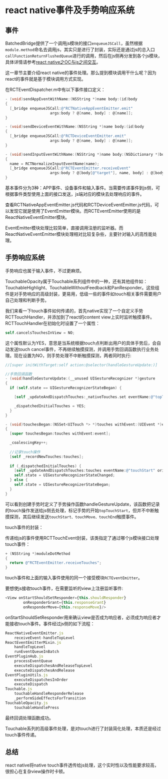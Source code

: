 
# react native事件及手势响应系统

## 事件

BatchedBridge提供了一个调用js模块的接口`enqueueJSCall`，虽然根据`module.method`命名去调用js，其实只是进行了封装，实际还是通过js的总入口`callFunctionReturnFlushedQueue`进行的调用，然后在js侧再分发到各个js模块，具体详情请参考[react native之OC与js之间交互](https://github.com/xuwening/blog/blob/master/mdFile/react%20native%E4%B9%8BOC%E4%B8%8Ejs%E4%BA%A4%E4%BA%92.md)。

这一章节主要介绍react native的事件处理。那么提到模块调用干什么呢？因为react的事件就是基于模块调用方式实现。

在RCTEventDispatcher.m中有以下事件接口定义：

```objective-c
- (void)sendAppEventWithName:(NSString *)name body:(id)body
{
  [_bridge enqueueJSCall:@"RCTNativeAppEventEmitter.emit"
                    args:body ? @[name, body] : @[name]];
}

- (void)sendDeviceEventWithName:(NSString *)name body:(id)body
{
  [_bridge enqueueJSCall:@"RCTDeviceEventEmitter.emit"
                    args:body ? @[name, body] : @[name]];
}

- (void)sendInputEventWithName:(NSString *)name body:(NSDictionary *)body
{
  name = RCTNormalizeInputEventName(name);
  [_bridge enqueueJSCall:@"RCTEventEmitter.receiveEvent"
                    args:body ? @[body[@"target"], name, body] : @[body[@"target"], name]];
}
```

基本事件分为3种：APP事件、设备事件和输入事件。当需要传递事件到js侧，可根据事件类型使用上面的接口发送，js端对应的模块去处理响应的事件。

查看RCTNativeAppEventEmitter.js代码和RCTDeviceEventEmitter.js代码，可以发现它就是使用了EventEmitter模块。而RCTEventEmitter使用的是ReactNativeEventEmitter模块。

EventEmitter模块处理比较简单，直接调用注册的监听器。而ReactNativeEventEmitter模块处理相对比较复杂些，主要针对输入的高性能处理。

## 手势响应系统

手势响应也属于输入事件，不过更麻烦。

TouchableOpacity属于Touchable系列组件中的一种，还有其他组件如：TouchableHighlight、TouchableWithoutFeedback和PanResponder。这些组件是对手势响应的高级封装，更易用，低级一些的事件如touch相关事件需要用户自己处理和判断手势。

我们来看一下touch事件如何传递的，首先native实现了一个自定义手势RCTTouchHandler，并添加到了react的content view上实时监听触摸事件。RCTTouchHandler在初始化时设置了一个属性：

```objective-c
self.cancelsTouchesInView = NO;
```

这个属性默认为YES，意思是当系统根据touch点判断出用户的具体手势后，会自动发送touch cancel事件，不再继续触摸探测，并调用手势回调函数执行业务处理。现在设置为NO，则手势处理不中断触摸探测，两者同时执行:

```objective-c
//[super initWithTarget:self action:@selector(handleGestureUpdate:)]

//手势回调函数
- (void)handleGestureUpdate:(__unused UIGestureRecognizer *)gesture
{
  if (self.state == UIGestureRecognizerStateBegan) {

    [self _updateAndDispatchTouches:_nativeTouches.set eventName:@"topTouchStart" originatingTime:0];

    _dispatchedInitialTouches = YES;
  }
}

- (void)touchesBegan:(NSSet<UITouch *> *)touches withEvent:(UIEvent *)event
{
  [super touchesBegan:touches withEvent:event];

  _coalescingKey++;
  
  //记录touch操作
  [self _recordNewTouches:touches];
  
  if (_dispatchedInitialTouches) {
    [self _updateAndDispatchTouches:touches eventName:@"touchStart" originatingTime:event.timestamp];
    self.state = UIGestureRecognizerStateChanged;
  } else {
    self.state = UIGestureRecognizerStateBegan;
  }
}
```

可以看到创建手势时定义了手势操作函数handleGestureUpdate，该函数把记录的touch操作发送给js侧去处理，标记手势的开始`topTouchStart`，但并不中断触摸探测，其后继续发送`touchStart、touchMove、touchEnd`触摸事件。

touch事件的封装：

传递给js的事件使用RCTTouchEvent封装，该类指定了通过哪个js模块接口处理touch事件：

```objective-c
+ (NSString *)moduleDotMethod
{
  return @"RCTEventEmitter.receiveTouches";
}
```

touch事件和上面的输入事件使用的同一个接受模块`RCTEventEmitter`。

要想使js接收touch事件，在需要监听的view上注册监听事件:

```js
<View onStartShouldSetResponder={this.shouldResponder}
        onResponderGrant={this.responseGrant} 
        onResponderMove={this.responseMove}/>
```

onStartShouldSetResponder用来确认view是否成为响应者，必须成为响应者才能接收touch事件。事件经过js侧的如下流程：

```js
ReactNativeEventEmitter.js
    receiveEvent-handleTopLevel
ReactEventEmitterMixin.js
    handleTopLevel
    runEventQueueInBatch
EventPluginHub.js
    processEventQueue
    executeDispatchesAndReleaseTopLevel
    executeDispatchesAndRelease
EventPluginUtils.js
    executeDispatchesInOrder
    executeDispatch
Touchable.js
    touchableHandleResponderRelease
    _performSideEffectsForTransition
TouchableOpacity.js
    touchableHandlePress
```

最终回调处理函数成功。

Touchable系列的高级事件处理，是对touch进行了封装简化处理，本质还是经过touch事件传递。


## 总结

react native将native touch事件透传给js处理，这个实时性以及性能要求较高，很担心在复杂view操作时卡顿。



